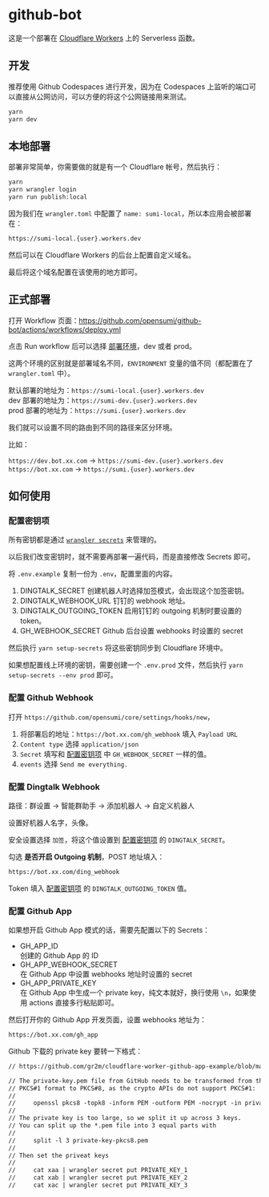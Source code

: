 # github-bot

这是一个部署在 [Cloudflare Workers](https://workers.dev) 上的 Serverless 函数。

## 开发

推荐使用 Github Codespaces 进行开发，因为在 Codespaces 上监听的端口可以直接从公网访问，可以方便的将这个公网链接用来测试。

```sh
yarn
yarn dev
```

## 本地部署

部署非常简单，你需要做的就是有一个 Cloudflare 帐号，然后执行：

```sh
yarn
yarn wrangler login
yarn run publish:local
```

因为我们在 `wrangler.toml` 中配置了 `name: sumi-local`，所以本应用会被部署在：

```txt
https://sumi-local.{user}.workers.dev
```

然后可以在 Cloudflare Workers 的后台上配置自定义域名。

最后将这个域名配置在该使用的地方即可。

## 正式部署

打开 Workflow 页面：<https://github.com/opensumi/github-bot/actions/workflows/deploy.yml>

点击 Run workflow 后可以选择 [部署环境](https://developers.cloudflare.com/workers/platform/environments)，dev 或者 prod。

这两个环境的区别就是部署域名不同，`ENVIRONMENT` 变量的值不同（都配置在了 `wrangler.toml` 中）。

默认部署的地址为：`https://sumi-local.{user}.workers.dev`  
dev 部署的地址为：`https://sumi-dev.{user}.workers.dev`  
prod 部署的地址为：`https://sumi.{user}.workers.dev`  

我们就可以设置不同的路由到不同的路径来区分环境。

比如：

`https://dev.bot.xx.com` -> `https://sumi-dev.{user}.workers.dev`  
`https://bot.xx.com` -> `https://sumi.{user}.workers.dev`  

## 如何使用

### 配置密钥项

所有密钥都是通过 [`wrangler secrets`](https://developers.cloudflare.com/workers/cli-wrangler/commands#secret) 来管理的。

以后我们改变密钥时，就不需要再部署一遍代码，而是直接修改 Secrets 即可。

将 `.env.example` 复制一份为 `.env`，配置里面的内容。

1. DINGTALK_SECRET
   创建机器人时选择加签模式，会出现这个加签密钥。
2. DINGTALK_WEBHOOK_URL
   钉钉的 webhook 地址。
3. DINGTALK_OUTGOING_TOKEN
   启用钉钉的 outgoing 机制时要设置的 token。
4. GH_WEBHOOK_SECRET
   Github 后台设置 webhooks 时设置的 secret

然后执行 `yarn setup-secrets` 将这些密钥同步到 Cloudflare 环境中。

如果想配置线上环境的密钥，需要创建一个 `.env.prod` 文件，然后执行 `yarn setup-secrets --env prod` 即可。

### 配置 Github Webhook

打开 `https://github.com/opensumi/core/settings/hooks/new`，

1. 将部署后的地址：`https://bot.xx.com/gh_webhook` 填入 `Payload URL`
2. `Content type` 选择 `application/json`
3. `Secret` 填写和 [配置密钥项](#配置密钥项) 中 `GH_WEBHOOK_SECRET` 一样的值。
4. `events` 选择 `Send me everything.`

### 配置 Dingtalk Webhook

路径：群设置 -> 智能群助手 -> 添加机器人 -> 自定义机器人

设置好机器人名字，头像。

安全设置选择 `加签`，将这个值设置到 [配置密钥项](#配置密钥项) 的 `DINGTALK_SECRET`。

勾选 **是否开启 Outgoing 机制**，POST 地址填入：

```txt
https://bot.xx.com/ding_webhook
```

Token 填入 [配置密钥项](#配置密钥项) 的 `DINGTALK_OUTGOING_TOKEN` 值。

### 配置 Github App

如果想开启 Github App 模式的话，需要先配置以下的 Secrets：

- GH_APP_ID  
  创建的 Github App 的 ID
- GH_APP_WEBHOOK_SECRET  
  在 Github App 中设置 webhooks 地址时设置的 secret
- GH_APP_PRIVATE_KEY  
  在 Github App 中生成一个 private key，纯文本就好，换行使用 `\n`，如果使用 actions 直接多行粘贴即可。

然后打开你的 Github App 开发页面，设置 webhooks 地址为：

```txt
https://bot.xx.com/gh_app
```

Github 下载的 private key 要转一下格式：

```txt
// https://github.com/gr2m/cloudflare-worker-github-app-example/blob/main/worker.js

// The private-key.pem file from GitHub needs to be transformed from the
// PKCS#1 format to PKCS#8, as the crypto APIs do not support PKCS#1:
//
//     openssl pkcs8 -topk8 -inform PEM -outform PEM -nocrypt -in private-key.pem -out private-key-pkcs8.pem
//
// The private key is too large, so we split it up across 3 keys.
// You can split up the *.pem file into 3 equal parts with
//
//     split -l 3 private-key-pkcs8.pem
//
// Then set the priveat keys
//
//     cat xaa | wrangler secret put PRIVATE_KEY_1
//     cat xab | wrangler secret put PRIVATE_KEY_2
//     cat xac | wrangler secret put PRIVATE_KEY_3
```
